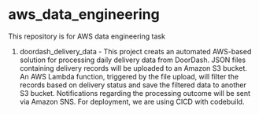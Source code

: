 # aws_data_engineering
This repository is for AWS data engineering task
1. doordash_delivery_data -
This project creats an automated AWS-based solution for processing daily
delivery data from DoorDash. JSON files containing delivery records will be uploaded to an
Amazon S3 bucket. An AWS Lambda function, triggered by the file upload, will filter the
records based on delivery status and save the filtered data to another S3 bucket.
Notifications regarding the processing outcome will be sent via Amazon SNS.
For deployment, we are using CICD with codebuild.


